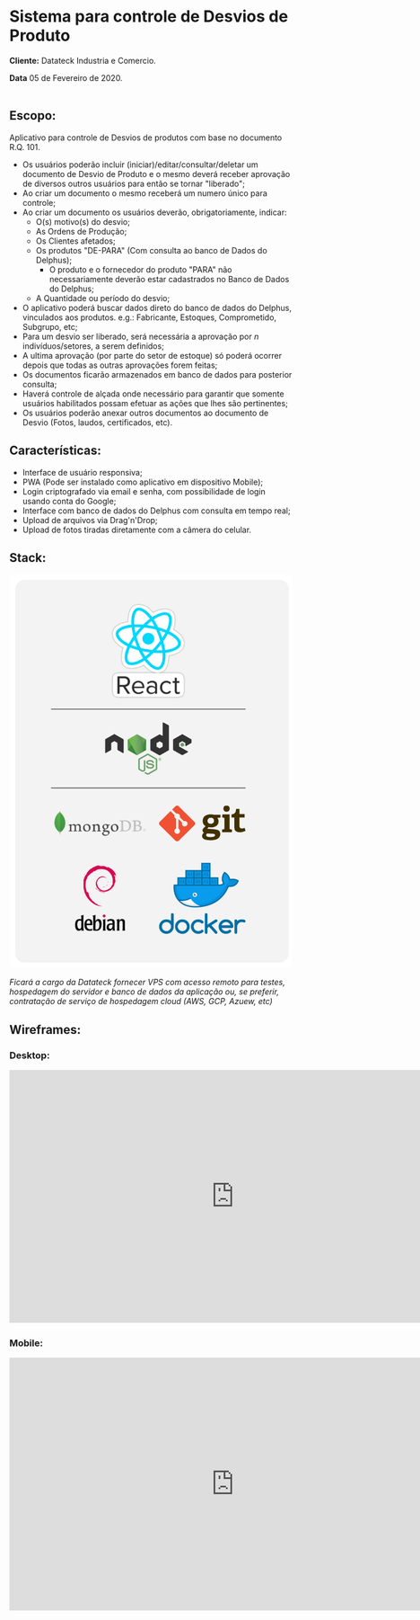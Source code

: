 <h1 id="sistema-para-controle-de-desvios-de-produto">Sistema para controle de Desvios de Produto</h1>

<p><strong>Cliente:</strong> Datateck Industria e Comercio.</p>
<p><strong>Data</strong> 05 de Fevereiro de 2020.
<br><br>
<h2 id="escopo">Escopo:</h2>
<p>Aplicativo para controle de Desvios de produtos com base no documento   R.Q. 101.</p>
<ul>
<li>Os usuários poderão incluir (iniciar)/editar/consultar/deletar um documento de Desvio de Produto e o mesmo deverá receber aprovação de diversos outros usuários para então se tornar &quot;liberado&quot;;</li>
<li>Ao criar um documento o mesmo receberá um numero único para controle;</li>
<li>Ao criar um documento os usuários deverão, obrigatoriamente, indicar:
<ul>
<li>O(s) motivo(s) do desvio;</li>
<li>As Ordens de Produção;</li>
<li>Os Clientes afetados;</li>
<li>Os produtos &quot;DE-PARA&quot; (Com consulta ao banco de Dados do Delphus);
<ul>
<li>O produto e o fornecedor do produto &quot;PARA&quot; não necessariamente deverão estar cadastrados no Banco de Dados do Delphus;</li>
</ul>
</li>
<li>A Quantidade ou período do desvio;</li>
</ul>
</li>
<li>O aplicativo poderá buscar dados direto do banco de dados do Delphus, vinculados aos produtos. e.g.: Fabricante, Estoques, Comprometido, Subgrupo, etc;</li>
<li>Para um desvio ser liberado, será necessária a aprovação por <em>n</em> indivíduos/setores, a serem definidos;</li>
<li>A ultima aprovação (por parte do setor de estoque) só poderá ocorrer depois que todas as outras aprovações forem feitas;</li>
<li>Os documentos ficarão armazenados em banco de dados para posterior consulta;</li>
<li>Haverá controle de alçada onde necessário para garantir que somente usuários habilitados possam efetuar as ações que lhes são pertinentes;</li>
<li>Os usuários poderão anexar outros documentos ao documento de Desvio (Fotos, laudos, certificados, etc).</li>
</ul>
<h2 id="caracter%c3%adsticas">Características:</h2>
<ul>
<li>Interface de usuário responsiva;</li>
<li>PWA (Pode ser instalado como aplicativo em dispositivo Mobile);</li>
<li>Login criptografado via email e senha, com possibilidade de login usando conta do Google;</li>
<li>Interface com banco de dados do Delphus com consulta em tempo real;</li>
<li>Upload de arquivos via Drag'n'Drop;</li>
<li>Upload de fotos tiradas diretamente com a câmera do celular.</li>
</ul>
<h2 id="stack">Stack:</h2>
<img src="./stack.png" height="700px">
<p><em>Ficará a cargo da Datateck fornecer VPS com acesso remoto para testes, hospedagem do servidor e banco de dados da aplicação ou, se preferir, contratação de serviço de hospedagem cloud (AWS, GCP, Azuew, etc)</em></p>
<h2 id="wireframes">Wireframes:</h2>
<h3 id="desktop">         <strong>Desktop:</strong></h3>
<iframe style="border: none;" width="800" height="450" src="https://www.figma.com/embed?embed_host=share&url=https%3A%2F%2Fwww.figma.com%2Fproto%2Fg1ae183wxqQCVINWDuoRXE%2FWireframe-Desvios%3Fnode-id%3D2%253A504%26scaling%3Dcontain" allowfullscreen></iframe>
<h3 id="mobile">         <strong>Mobile:</strong></h3>
<iframe style="border: none;" width="800" height="450" src="https://www.figma.com/embed?embed_host=share&url=https%3A%2F%2Fwww.figma.com%2Fproto%2Fg1ae183wxqQCVINWDuoRXE%2FWireframe-Desvios%3Fnode-id%3D35%253A117%26scaling%3Dscale-down" allowfullscreen></iframe>
